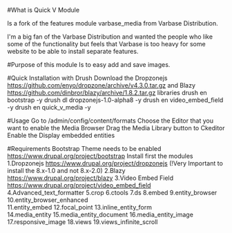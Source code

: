 #What is Quick V Module 

Is a fork of the features module varbase_media from Varbase Distribution.

I'm a big fan of the Varbase Distribution and wanted the people who like some of the functionality but feels that Varbase is too heavy for some website to be able to install separate features.

#Purpose of this module
Is to easy add and save images.

#Quick Installation with Drush
Download the Dropzonejs https://github.com/enyo/dropzone/archive/v4.3.0.tar.gz and Blazy https://github.com/dinbror/blazy/archive/1.8.2.tar.gz libraries
drush en bootstrap -y
drush dl dropzonejs-1.0-alpha8 -y
drush en video_embed_field -y
drush en quick_v_media -y

#Usage
Go to /admin/config/content/formats
Choose the Editor that you want to enable the Media Browser
Drag the Media Library button to Ckeditor
Enable the  Display embedded entities


#Requirements
Bootstrap Theme needs to be enabled
https://www.drupal.org/project/bootstrap
Install first the modules
1.Dropzonejs https://www.drupal.org/project/dropzonejs (!Very Important to install the 8.x-1.0 and not 8.x-2.0)
2.Blazy https://www.drupal.org/project/blazy
3.Video Embed Field https://www.drupal.org/project/video_embed_field
4.Advanced_text_formatter
5.crop
6.ctools
7.ds
8.embed
9.entity_browser
10.entity_browser_enhanced  
11.entity_embed
12.focal_point
13.inline_entity_form  
14.media_entity
15.media_entity_document
16.media_entity_image
17.responsive_image
18.views
19.views_infinite_scroll


